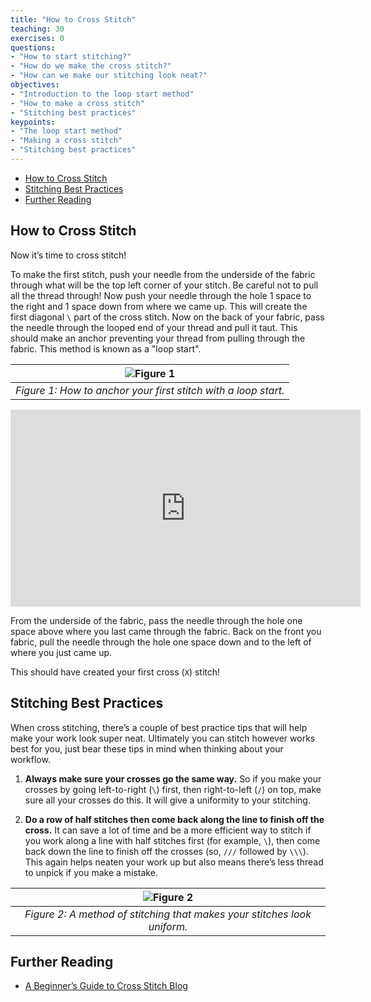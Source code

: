 ```yaml
---
title: "How to Cross Stitch"
teaching: 30
exercises: 0
questions:
- "How to start stitching?"
- "How do we make the cross stitch?"
- "How can we make our stitching look neat?"
objectives:
- "Introduction to the loop start method"
- "How to make a cross stitch"
- "Stitching best practices"
keypoints:
- "The loop start method"
- "Making a cross stitch"
- "Stitching best practices"
---
```


- [How to Cross Stitch](#how-to-cross-stitch)
- [Stitching Best Practices](#stitching-best-practices)
- [Further Reading](#further-reading)

## How to Cross Stitch

Now it’s time to cross stitch!

To make the first stitch, push your needle from the underside of the fabric through what will be the top left corner of your stitch.
Be careful not to pull all the thread through!
Now push your needle through the hole 1 space to the right and 1 space down from where we came up.
This will create the first diagonal `\` part of the cross stitch.
Now on the back of your fabric, pass the needle through the looped end of your thread and pull it taut.
This should make an anchor preventing your thread from pulling through the fabric.
This method is known as a "loop start".

| ![Figure 1](../fig/episodes/03-getting-started/fig1.png) |
| :---: |
| _Figure 1: How to anchor your first stitch with a loop start._ |

<center>
<iframe width="560" height="315" src="https://www.youtube.com/embed/HLxIYeZJHeE" frameborder="0" allow="accelerometer; autoplay; encrypted-media; gyroscope; picture-in-picture" allowfullscreen></iframe>
</center>

From the underside of the fabric, pass the needle through the hole one space above where you last came through the fabric.
Back on the front you fabric, pull the needle through the hole one space down and to the left of where you just came up.

This should have created your first cross (`X`) stitch!

## Stitching Best Practices

When cross stitching, there’s a couple of best practice tips that will help make your work look super neat.
Ultimately you can stitch however works best for you, just bear these tips in mind when thinking about your workflow.

1) **Always make sure your crosses go the same way.**
   So if you make your crosses by going left-to-right (`\`) first, then right-to-left (`/`) on top, make sure all your crosses do this. It will give a uniformity to your stitching.

2) **Do a row of half stitches then come back along the line to finish off the cross.**
   It can save a lot of time and be a more efficient way to stitch if you work along a line with half stitches first (for example, `\`), then come back down the line to finish off the crosses (so, `///` followed by `\\\`).
   This again helps neaten your work up but also means there’s less thread to unpick if you make a mistake.

| ![Figure 2](../fig/episodes/03-getting-started/fig2.png) |
| :---: |
| _Figure 2: A method of stitching that makes your stitches look uniform._ |

## Further Reading

- [A Beginner’s Guide to Cross Stitch Blog](https://redgatestitchery.com/blogs/red-gate-stitchery/a-step-by-step-guide-to-cross-stitch)
